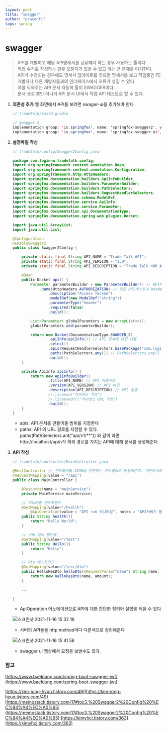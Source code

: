 ```yaml
---
layout: post
title: "swagger"
author: "praconfi"
tags: spring
---
```


# swagger

> API를 개발하고 해당 API명세서를  공유해야 하는 경우 사용하는 툴이다.   
직접 수기로 작성하는 경우 오탈자가 있을 수 있고 이는 큰 문제를 야기한다.  
API가 수정되는 경우에도 명세서 업데이르를 잊으면 명세서를 보고 작업중인 FE개발자나 다른 개발자들과의 인터페이스에서 오류가 생길 수 있다.  
이를 도와주는 API 문서 자동화 툴이 SWAGGER이다.  
문서 생성 뿐만 아니라 API 문서 UI에서 직접 API 테스트로 할 수 있다.

1. **의존성 추가**
웹 화면에서 API를 보려면 swager-ui를 추가해야 한다

    ```java
    // tradeTalk/build.gradle

    // Swagger 2
    implementation group: 'io.springfox', name: 'springfox-swagger2', version: '2.9.2'
    implementation group: 'io.springfox', name: 'springfox-swagger-ui', version: '2.9.2'
    ```

2. **설정파일 작성**

    ```java
    // tradetalk/config/Swagger2Config.java

    package com.loginnw.tradetalk.config;
    import org.springframework.context.annotation.Bean;
    import org.springframework.context.annotation.Configuration;
    import org.springframework.http.HttpHeaders;
    import springfox.documentation.builders.ApiInfoBuilder;
    import springfox.documentation.builders.ParameterBuilder;
    import springfox.documentation.builders.PathSelectors;
    import springfox.documentation.builders.RequestHandlerSelectors;
    import springfox.documentation.schema.ModelRef;
    import springfox.documentation.service.ApiInfo;
    import springfox.documentation.service.Parameter;
    import springfox.documentation.spi.DocumentationType;
    import springfox.documentation.spring.web.plugins.Docket;

    import java.util.ArrayList;
    import java.util.List;

    @Configuration
    @EnableSwagger2
    public class Swagger2Config {

        private static final String API_NAME = "Trade Talk API";
        private static final String API_VERSION = "1.0";
        private static final String API_DESCRIPTION = "Trade Talk 서버 API 문서";

        @Bean
        public Docket api() {
            Parameter parameterBuilder = new ParameterBuilder() // API테스트 시 모든 API에 전역 파라메터 설정
                .name(HttpHeaders.AUTHORIZATION) // 모든 API테스트시 header에 "Authorization" 값 추가
                    .description("Access Tocken")
                    .modelRef(new ModelRef("string"))
                    .parameterType("header")
                    .required(false)
                    .build();

            List<Parameter> globalParamters = new ArrayList<>();
            globalParamters.add(parameterBuilder);

            return new Docket(DocumentationType.SWAGGER_2)
                    .apiInfo(apiInfo()) // API 문서에 대한 내용
                    .select()
                    .apis(RequestHandlerSelectors.basePackage("com.loginnw.tradetalk")) // Swagger를 적용할 package명 작성
                    .paths(PathSelectors.any()) // PathSelectors.any() 해당패키지 하위에 있는 모든 url에 적용, 특정 url만 선택 가능
                    .build();
        }

        private ApiInfo apiInfo() {
            return new ApiInfoBuilder()
                    .title(API_NAME) // API 이름지정
                    .version(API_VERSION) // API 버전
                    .description(API_DESCRIPTION) // API 설명
                    //.license("라이센스 작성")
                    //.licenseUrl("라이센스 URL 작성")
                    .build();
        }
    }

    ```
    - apis: API 문서를 만들어줄 범위를 지정한다
    - paths: API 의 URL 경로를 지정할 수 있다. 
    paths(PathSelectors.ant("api/v1/**")) 와 같이 하면 http://localhost/api/v1/ 하위 경로를 가지는 API에 대해 문서를 생성해준다.
3. **API 작성**

    ```java
    // tradetalk/controller/MainController.java

    @RestController // 컨트롤러를 JSON을 반환하는 컨트롤러로 만들어준다. 이전방식에 @ResponseBody를 각 메소드마다 선언했던것을 한번에 처리해준다
    @RequestMapping(value = "/api")
    public class MainController {

        @Resource(name = "mainService")
        private MainService mainService;

        // 모니터링 엔드포인드
        @GetMapping(value="/health")
            @ApiOperation(value = "API run 모니터링", notes = "API서버가 동작중인지 체크한다")
        public String health(){
            return "Hello World";
        }

        // 서버 접속 확인용
        @GetMapping(value="/test")
        public String Hello(){
            return "Hello";
        }

        // dto 테스트코드
        @GetMapping(value="/test/dto")
        public HelloResDto helloDto(@RequestParam("name") String name, @RequestParam("amount") int amount) {
            return new HelloResDto(name, amount);
        }

        ...

    }
    ```

    - ApiOperation 어노테이션으로 API에 대한 간단한 정의와 설명을 적을 수 있다

    ![스크린샷 2021-11-16 15 32 18](https://user-images.githubusercontent.com/64571546/143769856-8b6fdd2f-92fa-4c13-a063-c5e1fdec48a9.png)


    - 서버의 API들을 http method마다 다른색으로 정리해준다

    ![스크린샷 2021-11-16 15 41 58](https://user-images.githubusercontent.com/64571546/143769870-a5c322d0-3c95-45c6-942f-a9e239e1363b.png)


    - swagger ui 웹상에서 요청을 보낼수도 있다.


### 참고

[https://www.baeldung.com/spring-boot-swagger-jwt](https://www.baeldung.com/spring-boot-swagger-jwt)

[https://kim-jong-hyun.tistory.com/49](https://kim-jong-hyun.tistory.com/49)
[https://memostack.tistory.com/17#toc3.%20Swagger2%20Config%20%EC%84%A4%EC%A0%95](https://memostack.tistory.com/17#toc3.%20Swagger2%20Config%20%EC%84%A4%EC%A0%95)
[https://kimyhcj.tistory.com/363](https://kimyhcj.tistory.com/363)